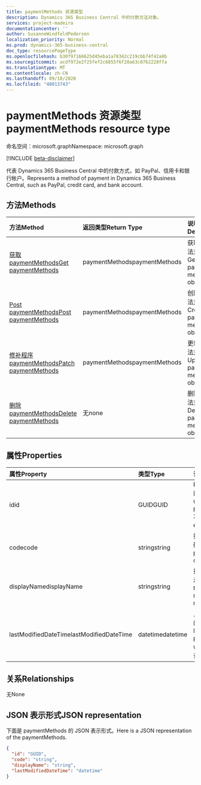 ```yaml
---
title: paymentMethods 资源类型
description: Dynamics 365 Business Central 中的付款方法对象。
services: project-madeira
documentationcenter: ''
author: SusanneWindfeldPedersen
localization_priority: Normal
ms.prod: dynamics-365-business-central
doc_type: resourcePageType
ms.openlocfilehash: b30f97166625d45eba1a78342c219cbb74f42a8b
ms.sourcegitcommit: acdf972e2f25fef2c6855f6f28a63c0762228ffa
ms.translationtype: MT
ms.contentlocale: zh-CN
ms.lasthandoff: 09/18/2020
ms.locfileid: "48013743"
---
```

# <a name="paymentmethods-resource-type"></a><span data-ttu-id="3f889-103">paymentMethods 资源类型</span><span class="sxs-lookup"><span data-stu-id="3f889-103">paymentMethods resource type</span></span>

<span data-ttu-id="3f889-104">命名空间：microsoft.graph</span><span class="sxs-lookup"><span data-stu-id="3f889-104">Namespace: microsoft.graph</span></span>

[!INCLUDE [beta-disclaimer](../../includes/beta-disclaimer.md)]

<span data-ttu-id="3f889-105">代表 Dynamics 365 Business Central 中的付款方式，如 PayPal、信用卡和银行帐户。</span><span class="sxs-lookup"><span data-stu-id="3f889-105">Represents a method of payment in Dynamics 365 Business Central, such as PayPal, credit card, and bank account.</span></span>

## <a name="methods"></a><span data-ttu-id="3f889-106">方法</span><span class="sxs-lookup"><span data-stu-id="3f889-106">Methods</span></span>

| <span data-ttu-id="3f889-107">方法</span><span class="sxs-lookup"><span data-stu-id="3f889-107">Method</span></span>                                                          | <span data-ttu-id="3f889-108">返回类型</span><span class="sxs-lookup"><span data-stu-id="3f889-108">Return Type</span></span>  |<span data-ttu-id="3f889-109">说明</span><span class="sxs-lookup"><span data-stu-id="3f889-109">Description</span></span>             |
|:----------------------------------------------------------------|:-------------|:-----------------------|
|[<span data-ttu-id="3f889-110">获取 paymentMethods</span><span class="sxs-lookup"><span data-stu-id="3f889-110">Get paymentMethods</span></span>](../api/dynamics-paymentmethods-get.md)      |<span data-ttu-id="3f889-111">paymentMethods</span><span class="sxs-lookup"><span data-stu-id="3f889-111">paymentMethods</span></span>|<span data-ttu-id="3f889-112">获取付款方法对象。</span><span class="sxs-lookup"><span data-stu-id="3f889-112">Gets a payment method object.</span></span>   |
|[<span data-ttu-id="3f889-113">Post paymentMethods</span><span class="sxs-lookup"><span data-stu-id="3f889-113">Post paymentMethods</span></span>](../api/dynamics-create-paymentmethods.md)  |<span data-ttu-id="3f889-114">paymentMethods</span><span class="sxs-lookup"><span data-stu-id="3f889-114">paymentMethods</span></span>|<span data-ttu-id="3f889-115">创建付款方法对象。</span><span class="sxs-lookup"><span data-stu-id="3f889-115">Creates a payment method object.</span></span>|
|[<span data-ttu-id="3f889-116">修补程序 paymentMethods</span><span class="sxs-lookup"><span data-stu-id="3f889-116">Patch paymentMethods</span></span>](../api/dynamics-paymentmethods-update.md) |<span data-ttu-id="3f889-117">paymentMethods</span><span class="sxs-lookup"><span data-stu-id="3f889-117">paymentMethods</span></span>|<span data-ttu-id="3f889-118">更新付款方法对象。</span><span class="sxs-lookup"><span data-stu-id="3f889-118">Updates a payment method object.</span></span>|
|[<span data-ttu-id="3f889-119">删除 paymentMethods</span><span class="sxs-lookup"><span data-stu-id="3f889-119">Delete paymentMethods</span></span>](../api/dynamics-paymentmethods-delete.md)|<span data-ttu-id="3f889-120">无</span><span class="sxs-lookup"><span data-stu-id="3f889-120">none</span></span>          |<span data-ttu-id="3f889-121">删除付款方法对象。</span><span class="sxs-lookup"><span data-stu-id="3f889-121">Deletes a payment method object.</span></span>|

## <a name="properties"></a><span data-ttu-id="3f889-122">属性</span><span class="sxs-lookup"><span data-stu-id="3f889-122">Properties</span></span>
| <span data-ttu-id="3f889-123">属性</span><span class="sxs-lookup"><span data-stu-id="3f889-123">Property</span></span>           | <span data-ttu-id="3f889-124">类型</span><span class="sxs-lookup"><span data-stu-id="3f889-124">Type</span></span>   |<span data-ttu-id="3f889-125">说明</span><span class="sxs-lookup"><span data-stu-id="3f889-125">Description</span></span>                                                  |
|:-------------------|:-------|:------------------------------------------------------------|
|<span data-ttu-id="3f889-126">id</span><span class="sxs-lookup"><span data-stu-id="3f889-126">id</span></span>                  |<span data-ttu-id="3f889-127">GUID</span><span class="sxs-lookup"><span data-stu-id="3f889-127">GUID</span></span>    |<span data-ttu-id="3f889-128">PaymentMethods 的唯一 ID。</span><span class="sxs-lookup"><span data-stu-id="3f889-128">The unique ID of the paymentMethods.</span></span> <span data-ttu-id="3f889-129">不可编辑。</span><span class="sxs-lookup"><span data-stu-id="3f889-129">Non-editable.</span></span>           |
|<span data-ttu-id="3f889-130">code</span><span class="sxs-lookup"><span data-stu-id="3f889-130">code</span></span>                |<span data-ttu-id="3f889-131">string</span><span class="sxs-lookup"><span data-stu-id="3f889-131">string</span></span>  |<span data-ttu-id="3f889-132">指定付款方法代码。</span><span class="sxs-lookup"><span data-stu-id="3f889-132">Specifies the payment method code.</span></span>                           |
|<span data-ttu-id="3f889-133">displayName</span><span class="sxs-lookup"><span data-stu-id="3f889-133">displayName</span></span>         |<span data-ttu-id="3f889-134">string</span><span class="sxs-lookup"><span data-stu-id="3f889-134">string</span></span>  |<span data-ttu-id="3f889-135">指定付款方法的显示名称。</span><span class="sxs-lookup"><span data-stu-id="3f889-135">Specifies the payment method display name.</span></span>                   |
|<span data-ttu-id="3f889-136">lastModifiedDateTime</span><span class="sxs-lookup"><span data-stu-id="3f889-136">lastModifiedDateTime</span></span>|<span data-ttu-id="3f889-137">datetime</span><span class="sxs-lookup"><span data-stu-id="3f889-137">datetime</span></span>|<span data-ttu-id="3f889-138">上次修改付款方法的日期/时间。</span><span class="sxs-lookup"><span data-stu-id="3f889-138">The last datetime the payment method was modified.</span></span> <span data-ttu-id="3f889-139">只读。</span><span class="sxs-lookup"><span data-stu-id="3f889-139">Read-Only.</span></span>|  


## <a name="relationships"></a><span data-ttu-id="3f889-140">关系</span><span class="sxs-lookup"><span data-stu-id="3f889-140">Relationships</span></span>
<span data-ttu-id="3f889-141">无</span><span class="sxs-lookup"><span data-stu-id="3f889-141">None</span></span>

## <a name="json-representation"></a><span data-ttu-id="3f889-142">JSON 表示形式</span><span class="sxs-lookup"><span data-stu-id="3f889-142">JSON representation</span></span>

<span data-ttu-id="3f889-143">下面是 paymentMethods 的 JSON 表示形式。</span><span class="sxs-lookup"><span data-stu-id="3f889-143">Here is a JSON representation of the paymentMethods.</span></span>


```json
{
  "id": "GUID",
  "code": "string",
  "displayName": "string",
  "lastModifiedDateTime": "datetime"
}

```


